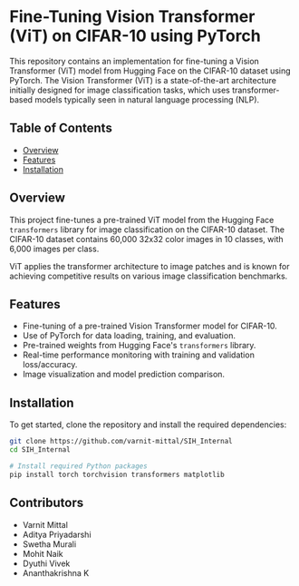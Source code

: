 # Fine-Tuning Vision Transformer (ViT) on CIFAR-10 using PyTorch

This repository contains an implementation for fine-tuning a Vision Transformer (ViT) model from Hugging Face on the CIFAR-10 dataset using PyTorch. The Vision Transformer (ViT) is a state-of-the-art architecture initially designed for image classification tasks, which uses transformer-based models typically seen in natural language processing (NLP).

## Table of Contents
- [Overview](#overview)
- [Features](#features)
- [Installation](#installation)
  
## Overview
This project fine-tunes a pre-trained ViT model from the Hugging Face `transformers` library for image classification on the CIFAR-10 dataset. The CIFAR-10 dataset contains 60,000 32x32 color images in 10 classes, with 6,000 images per class.

ViT applies the transformer architecture to image patches and is known for achieving competitive results on various image classification benchmarks.

## Features
- Fine-tuning of a pre-trained Vision Transformer model for CIFAR-10.
- Use of PyTorch for data loading, training, and evaluation.
- Pre-trained weights from Hugging Face's `transformers` library.
- Real-time performance monitoring with training and validation loss/accuracy.
- Image visualization and model prediction comparison.

## Installation

To get started, clone the repository and install the required dependencies:

```bash
git clone https://github.com/varnit-mittal/SIH_Internal
cd SIH_Internal

# Install required Python packages
pip install torch torchvision transformers matplotlib
```

## Contributors
- Varnit Mittal
- Aditya Priyadarshi
- Swetha Murali
- Mohit Naik
- Dyuthi Vivek
- Ananthakrishna K
